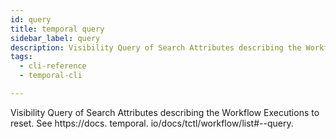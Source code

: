 ```yaml
---
id: query
title: temporal query
sidebar_label: query
description: Visibility Query of Search Attributes describing the Workflow Executions to reset.
tags:
  - cli-reference
  - temporal-cli

---
```


Visibility Query of Search Attributes describing the Workflow Executions to reset.
See https://docs.
temporal.
io/docs/tctl/workflow/list#--query.
